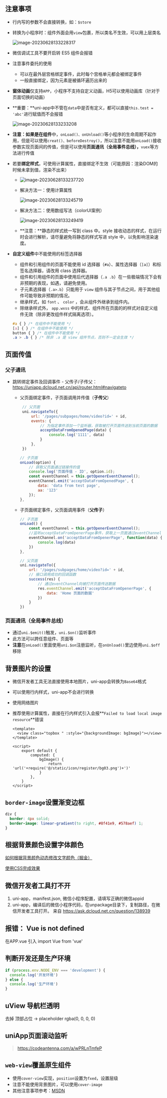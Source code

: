 ## 注意事项

- 行内写的参数不会直接转换，如：`$store`

- 转换为小程序时：组件外面会用`view`包裹，所以类名不生效，可以用上层类名

  ![image-20230628133228317](Uni-app.assets/image-20230628133228317.png)

- 微信调试工具不要开启转 ES5 组件会报错

- 注意事件委托的使用

  - 可以在最外层宫格绑定事件，此时每个宫格单元都会被绑定事件
  - 一般直接绑定，因为元素是被循环遍历出来的

- **窗体动画**仅支持`APP`，小程序不支持自定义动画，H5可以使用动画库（针对于页面切换的动画）

- **重要：**uni-app中不管在`data`中是否有定义，都可以直接`this.test = 'abc'`进行赋值而不会报错

  ![image-20230628133233208](Uni-app.assets/image-20230628133233208.png)

- **注意：**如果是在**组件**中，`onLoad()、onUnload()`等小程序的生命周期不起作用，但是可以使用`creat()、beforeDestroy()`，所以注意不能用`onLoad()`接收参数实现页面间的传值，但是可以使用**页面通讯（全局事件总线），**`vuex`等方法进行传值

- 若要**绑定样式**，可使用计算属性，直接绑定不生效（可能原因：渲染DOM的时候未拿到值，渲染不出来）

  - ![image-20230628133237720](Uni-app.assets/image-20230628133237720.png)

  - 解决方法一：使用计算属性

    ![image-20230628133245719](Uni-app.assets/image-20230628133245719.png)

  - 解决方法二：使用数组写法（colorUI案例）

    ![image-20230628133249419](Uni-app.assets/image-20230628133249419.png)
    
  - **注意：**静态的样式统一写到 class 中。style 接收动态的样式，在运行时会进行解析，请尽量避免将静态的样式写进 style 中，以免影响渲染速度。

- **自定义组件**中不能使用的标签选择器

  - 组件和引用组件的页面不能使用 id 选择器（`#a`）、属性选择器（`[a]`）和标签名选择器，请改用 class 选择器。
  - 组件和引用组件的页面中使用后代选择器（`.a .b`）在一些极端情况下会有非预期的表现，如遇，请避免使用。
  - 子元素选择器（`.a>.b`）只能用于 `view` 组件与其子节点之间，用于其他组件可能导致非预期的情况。
  - 继承样式，如 `font` 、 `color` ，会从组件外继承到组件内。
  - 除继承样式外， `app.wxss` 中的样式、组件所在页面的的样式对自定义组件无效（除非更改组件样式隔离选项）。

  ```css
  #a { } /* 在组件中不能使用 */
  [a] { } /* 在组件中不能使用 */
  button { } /* 在组件中不能使用 */
  .a > .b { } /* 除非 .a 是 view 组件节点，否则不一定会生效 */
  ```

  


## 页面传值

### 父子通讯

- 跳转绑定事件及回调事件 - 父传子/子传父： https://uniapp.dcloud.net.cn/api/router.html#navigateto

  - 父页面绑定事件，子页面调用并传值（**子传父**）
  
    ```js
     // 父页面
     uni.navigateTo({
         url: '/pages/subpages/home/video?id=' + id,
         events: {
             // 为指定事件添加一个监听器，获取被打开页面传送到当前页面的数据
             acceptDataFromOpenedPage(data) {
                 console.log('1111', data)
             }
         },
     })
    
    // 子页面
    onLoad(option) {
        // 获取父页面通过链接传的值
        console.log('页面传值 - ID', option.id);
        const eventChannel = this.getOpenerEventChannel();
        eventChannel.emit('acceptDataFromOpenedPage', {
            data: 'data from test page',
            aa: '123'
        });
    },
    ```
  
  - 子页面绑定事件，父页面调用事件（**父传子**）
  
    ```js
    // 子页面
    onLoad() {
        const eventChannel = this.getOpenerEventChannel();
        //监听acceptDataFromOpenerPage事件，获取上一页面通过eventChannel传送到当前页面的数据
        eventChannel.on('acceptDataFromOpenerPage', function(data) {
        	console.log(data)
        })
    },
    
    // 父页面
    uni.navigateTo({
        url: '/pages/subpages/home/video?id=' + id,
        // 接口调用成功的回调函数
        success(res) {
        	// 通过eventChannel向被打开页面传送数据
            res.eventChannel.emit('acceptDataFromOpenerPage', {
                data: 'Home 页面的数据'
            })
        }
    })
    ```

### 页面通讯（全局事件总线）

- 通过`uni.$emit()`触发，`uni.$on()`监听事件
- 此方法可以跨任意组件、页面等
- **注意**在`onLoad()`里面使用`uni.$on`注册监听，在`onUnload()`里边使用`uni.$off`移除



## 背景图片的设置

- 微信开发者工具无法直接使用本地图片，uni-app会转换为`Base64`格式
- 可以使用行内样式，uni-app不会进行转换
- 使用网络图片
- 推荐使用计算属性，直接在行内样式引入会报**`Failed to load local image resource`**错误

  ```vue
  <template>
  	<view class="topbox " :style="{backgroundImage: bgImage}"></view>
  </template>
  
  <script>
      export default {
          computed: {
              bgImage() {
                  return 'url('+require('@/static/icon/register/bg03.png')+')'
              }
          },
      }
  </script>
  ```

  



## `border-image`设置渐变边框

```css
div {
  border: 4px solid;
  border-image: linear-gradient(to right, #8f41e9, #578aef) 1;
}
```



## 根据背景颜色设置字体颜色

[如何根据背景颜色动态修改文字颜色（掘金）](https://juejin.cn/post/6844903960487149582)

[使用CSS完成效果](https://www.cnblogs.com/coco1s/p/16012545.html)





##  微信开发者工具打不开
1. uni-app，manifest.json, 微信小程序配置，请填写正确的微信appid
2. uni-app，编译后的微信小程序代码，在unpackage目录下，复制路径，在微信开发者工具打开。
来自 <https://ask.dcloud.net.cn/question/138939> 

## 报错：  Vue is not defined
在APP.vue 引入 import Vue from 'vue'

## 判断开发还是生产环境
```js
if (process.env.NODE_ENV === 'development') {
  console.log('开发环境')
} else {
  console.log('生产环境')
}
```


## uView 导航栏透明
去掉 顶部占位 -> placeholder
rgba(0, 0, 0, 0)

## uniApp页面滚动监听
> https://codeantenna.com/a/wPRLnTmfeP



## `web-view`覆盖原生组件

- 使用`cover-view`实现，`position`设置为`fxed`，设置层级
- 注意不能使用背景图片，可以使用`cover-image`
- 其他注意事项参考：[MSDN](https://blog.csdn.net/WEIGUO19951107/article/details/94305964)





